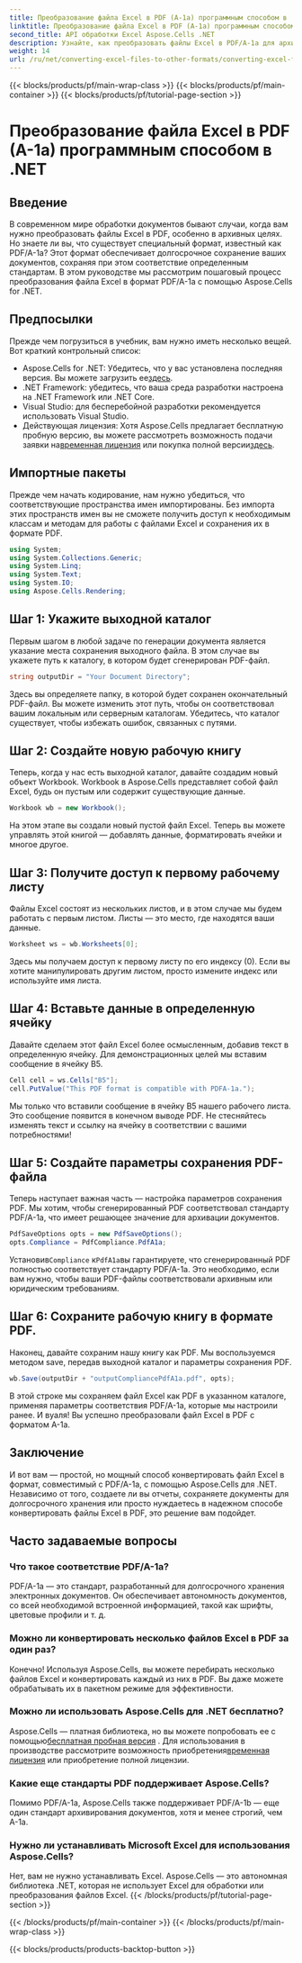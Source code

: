 ```yaml
---
title: Преобразование файла Excel в PDF (A-1a) программным способом в .NET
linktitle: Преобразование файла Excel в PDF (A-1a) программным способом в .NET
second_title: API обработки Excel Aspose.Cells .NET
description: Узнайте, как преобразовать файлы Excel в PDF/A-1a для архивных целей с помощью Aspose.Cells для .NET. Пошаговое руководство с включенными примерами кода.
weight: 14
url: /ru/net/converting-excel-files-to-other-formats/converting-excel-file-to-pdf-a-1a/
---
```


{{< blocks/products/pf/main-wrap-class >}}
{{< blocks/products/pf/main-container >}}
{{< blocks/products/pf/tutorial-page-section >}}

# Преобразование файла Excel в PDF (A-1a) программным способом в .NET

## Введение
В современном мире обработки документов бывают случаи, когда вам нужно преобразовать файлы Excel в PDF, особенно в архивных целях. Но знаете ли вы, что существует специальный формат, известный как PDF/A-1a? Этот формат обеспечивает долгосрочное сохранение ваших документов, сохраняя при этом соответствие определенным стандартам. В этом руководстве мы рассмотрим пошаговый процесс преобразования файла Excel в формат PDF/A-1a с помощью Aspose.Cells for .NET.
## Предпосылки
Прежде чем погрузиться в учебник, вам нужно иметь несколько вещей. Вот краткий контрольный список:
-  Aspose.Cells for .NET: Убедитесь, что у вас установлена последняя версия. Вы можете загрузить ее[здесь](https://releases.aspose.com/cells/net/).
- .NET Framework: убедитесь, что ваша среда разработки настроена на .NET Framework или .NET Core.
- Visual Studio: для бесперебойной разработки рекомендуется использовать Visual Studio.
-  Действующая лицензия: Хотя Aspose.Cells предлагает бесплатную пробную версию, вы можете рассмотреть возможность подачи заявки на[временная лицензия](https://purchase.aspose.com/temporary-license/) или покупка полной версии[здесь](https://purchase.aspose.com/buy).
  
## Импортные пакеты
Прежде чем начать кодирование, нам нужно убедиться, что соответствующие пространства имен импортированы. Без импорта этих пространств имен вы не сможете получить доступ к необходимым классам и методам для работы с файлами Excel и сохранения их в формате PDF.
```csharp
using System;
using System.Collections.Generic;
using System.Linq;
using System.Text;
using System.IO;
using Aspose.Cells.Rendering;
```
## Шаг 1: Укажите выходной каталог
Первым шагом в любой задаче по генерации документа является указание места сохранения выходного файла. В этом случае вы укажете путь к каталогу, в котором будет сгенерирован PDF-файл.
```csharp
string outputDir = "Your Document Directory";
```
Здесь вы определяете папку, в которой будет сохранен окончательный PDF-файл. Вы можете изменить этот путь, чтобы он соответствовал вашим локальным или серверным каталогам. Убедитесь, что каталог существует, чтобы избежать ошибок, связанных с путями.
## Шаг 2: Создайте новую рабочую книгу
Теперь, когда у нас есть выходной каталог, давайте создадим новый объект Workbook. Workbook в Aspose.Cells представляет собой файл Excel, будь он пустым или содержит существующие данные.
```csharp
Workbook wb = new Workbook();
```
На этом этапе вы создали новый пустой файл Excel. Теперь вы можете управлять этой книгой — добавлять данные, форматировать ячейки и многое другое.
## Шаг 3: Получите доступ к первому рабочему листу
Файлы Excel состоят из нескольких листов, и в этом случае мы будем работать с первым листом. Листы — это место, где находятся ваши данные.
```csharp
Worksheet ws = wb.Worksheets[0];
```
Здесь мы получаем доступ к первому листу по его индексу (0). Если вы хотите манипулировать другим листом, просто измените индекс или используйте имя листа.
## Шаг 4: Вставьте данные в определенную ячейку
Давайте сделаем этот файл Excel более осмысленным, добавив текст в определенную ячейку. Для демонстрационных целей мы вставим сообщение в ячейку B5.
```csharp
Cell cell = ws.Cells["B5"];
cell.PutValue("This PDF format is compatible with PDFA-1a.");
```
Мы только что вставили сообщение в ячейку B5 нашего рабочего листа. Это сообщение появится в конечном выводе PDF. Не стесняйтесь изменять текст и ссылку на ячейку в соответствии с вашими потребностями!
## Шаг 5: Создайте параметры сохранения PDF-файла
Теперь наступает важная часть — настройка параметров сохранения PDF. Мы хотим, чтобы сгенерированный PDF соответствовал стандарту PDF/A-1a, что имеет решающее значение для архивации документов.
```csharp
PdfSaveOptions opts = new PdfSaveOptions();
opts.Compliance = PdfCompliance.PdfA1a;
```
 Установив`Compliance` к`PdfA1a`вы гарантируете, что сгенерированный PDF полностью соответствует стандарту PDF/A-1a. Это необходимо, если вам нужно, чтобы ваши PDF-файлы соответствовали архивным или юридическим требованиям.
## Шаг 6: Сохраните рабочую книгу в формате PDF.
Наконец, давайте сохраним нашу книгу как PDF. Мы воспользуемся методом save, передав выходной каталог и параметры сохранения PDF.
```csharp
wb.Save(outputDir + "outputCompliancePdfA1a.pdf", opts);
```
В этой строке мы сохраняем файл Excel как PDF в указанном каталоге, применяя параметры соответствия PDF/A-1a, которые мы настроили ранее. И вуаля! Вы успешно преобразовали файл Excel в PDF с форматом A-1a.
## Заключение
И вот вам — простой, но мощный способ конвертировать файл Excel в формат, совместимый с PDF/A-1a, с помощью Aspose.Cells для .NET. Независимо от того, создаете ли вы отчеты, сохраняете документы для долгосрочного хранения или просто нуждаетесь в надежном способе конвертировать файлы Excel в PDF, это решение вам подойдет.
## Часто задаваемые вопросы
### Что такое соответствие PDF/A-1a?
PDF/A-1a — это стандарт, разработанный для долгосрочного хранения электронных документов. Он обеспечивает автономность документов, со всей необходимой встроенной информацией, такой как шрифты, цветовые профили и т. д.
### Можно ли конвертировать несколько файлов Excel в PDF за один раз?
Конечно! Используя Aspose.Cells, вы можете перебирать несколько файлов Excel и конвертировать каждый из них в PDF. Вы даже можете обрабатывать их в пакетном режиме для эффективности.
### Можно ли использовать Aspose.Cells для .NET бесплатно?
 Aspose.Cells — платная библиотека, но вы можете попробовать ее с помощью[бесплатная пробная версия](https://releases.aspose.com/) . Для использования в производстве рассмотрите возможность приобретения[временная лицензия](https://purchase.aspose.com/temporary-license/) или приобретение полной лицензии.
### Какие еще стандарты PDF поддерживает Aspose.Cells?
Помимо PDF/A-1a, Aspose.Cells также поддерживает PDF/A-1b — еще один стандарт архивирования документов, хотя и менее строгий, чем A-1a.
### Нужно ли устанавливать Microsoft Excel для использования Aspose.Cells?
Нет, вам не нужно устанавливать Excel. Aspose.Cells — это автономная библиотека .NET, которая не использует Excel для обработки или преобразования файлов Excel.
{{< /blocks/products/pf/tutorial-page-section >}}

{{< /blocks/products/pf/main-container >}}
{{< /blocks/products/pf/main-wrap-class >}}

{{< blocks/products/products-backtop-button >}}

